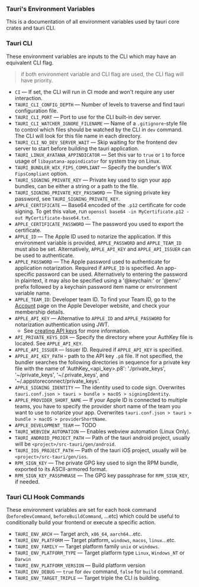 <!-- TODO: v2 rename all vars with consistency and grouping -->

### Tauri's Environment Variables

This is a documentation of all environment variables used by tauri core crates and tauri CLI.

### Tauri CLI

These environment variables are inputs to the CLI which may have an equivalent CLI flag.

> if both environment variable and CLI flag are used, the CLI flag will have priority.

- `CI` — If set, the CLI will run in CI mode and won't require any user interaction.
- `TAURI_CLI_CONFIG_DEPTH` — Number of levels to traverse and find tauri configuration file.
- `TAURI_CLI_PORT` — Port to use for the CLI built-in dev server.
- `TAURI_CLI_WATCHER_IGNORE_FILENAME` — Name of a `.gitignore`-style file to control which files should be watched by the CLI in `dev` command. The CLI will look for this file name in each directory.
- `TAURI_CLI_NO_DEV_SERVER_WAIT` — Skip waiting for the frontend dev server to start before building the tauri application.
- `TAURI_LINUX_AYATANA_APPINDICATOR` — Set this var to `true` or `1` to force usage of `libayatana-appindicator` for system tray on Linux.
- `TAURI_BUNDLER_WIX_FIPS_COMPLIANT` — Specify the bundler's WiX `FipsCompliant` option.
- `TAURI_SIGNING_PRIVATE_KEY` — Private key used to sign your app bundles, can be either a string or a path to the file.
- `TAURI_SIGNING_PRIVATE_KEY_PASSWORD` — The signing private key password, see `TAURI_SIGNING_PRIVATE_KEY`.
- `APPLE_CERTIFICATE` — Base64 encoded of the `.p12` certificate for code signing. To get this value, run `openssl base64 -in MyCertificate.p12 -out MyCertificate-base64.txt`.
- `APPLE_CERTIFICATE_PASSWORD` — The password you used to export the certificate.
- `APPLE_ID` — The Apple ID used to notarize the application. If this environment variable is provided, `APPLE_PASSWORD` and `APPLE_TEAM_ID` must also be set. Alternatively, `APPLE_API_KEY` and `APPLE_API_ISSUER` can be used to authenticate.
- `APPLE_PASSWORD` — The Apple password used to authenticate for application notarization. Required if `APPLE_ID` is specified. An app-specific password can be used. Alternatively to entering the password in plaintext, it may also be specified using a '@keychain:' or '@env:' prefix followed by a keychain password item name or environment variable name.
- `APPLE_TEAM_ID`: Developer team ID. To find your Team ID, go to the [Account](https://developer.apple.com/account) page on the Apple Developer website, and check your membership details.
- `APPLE_API_KEY` — Alternative to `APPLE_ID` and `APPLE_PASSWORD` for notarization authentication using JWT.
  - See [creating API keys](https://developer.apple.com/documentation/appstoreconnectapi/creating_api_keys_for_app_store_connect_api) for more information.
- `API_PRIVATE_KEYS_DIR` — Specify the directory where your AuthKey file is located. See `APPLE_API_KEY`.
- `APPLE_API_ISSUER` — Issuer ID. Required if `APPLE_API_KEY` is specified.
- `APPLE_API_KEY_PATH` - path to the API key `.p8` file. If not specified, the bundler searches the following directories in sequence for a private key file with the name of 'AuthKey_<api_key>.p8': './private_keys', '~/private_keys', '~/.private_keys', and '~/.appstoreconnect/private_keys'.
- `APPLE_SIGNING_IDENTITY` — The identity used to code sign. Overwrites `tauri.conf.json > tauri > bundle > macOS > signingIdentity`.
- `APPLE_PROVIDER_SHORT_NAME` — If your Apple ID is connected to multiple teams, you have to specify the provider short name of the team you want to use to notarize your app. Overwrites `tauri.conf.json > tauri > bundle > macOS > providerShortName`.
- `APPLE_DEVELOPMENT_TEAM` — TODO
- `TAURI_WEBVIEW_AUTOMATION` — Enables webview automation (Linux Only).
- `TAURI_ANDROID_PROJECT_PATH` — Path of the tauri android project, usually will be `<project>/src-tauri/gen/android`.
- `TAURI_IOS_PROJECT_PATH` — Path of the tauri iOS project, usually will be `<project>/src-tauri/gen/ios`.
- `RPM_SIGN_KEY` — The private GPG key used to sign the RPM bundle, exported to its ASCII-armored format.
- `RPM_SIGN_KEY_PASSPHRASE` — The GPG key passphrase for `RPM_SIGN_KEY`, if needed.

### Tauri CLI Hook Commands

These environment variables are set for each hook command (`beforeDevCommand`, `beforeBuildCommand`, ...etc) which could be useful to conditionally build your frontend or execute a specific action.

- `TAURI_ENV_ARCH` — Target arch, `x86_64`, `aarch64`...etc.
- `TAURI_ENV_PLATFORM` — Target platform, `windows`, `macos`, `linux`...etc.
- `TAURI_ENV_FAMILY` — Target platform family `unix` or `windows`.
- `TAURI_ENV_PLATFORM_TYPE` — Target platform type `Linux`, `Windows_NT` or `Darwin`
- `TAURI_ENV_PLATFORM_VERSION` — Build platform version
- `TAURI_ENV_DEBUG` — `true` for `dev` command, `false` for `build` command.
- `TAURI_ENV_TARGET_TRIPLE` — Target triple the CLI is building.
